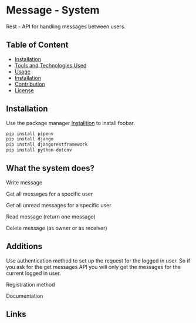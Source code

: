
# Message - System 

Rest - API for handling messages between users.
## Table of Content
* [Installation](#Installation)
* [Tools and Technologies Used](#Tools%20and%20Technologies%20Used)
* [Usage](#usage)
* [Installation](#installation)
* [Contribution](#contribution)
* [License](#license)

## Installation

Use the package manager [Installtion](https://github.com/BoazBitt/Message-System/blob/master/Installations.txt) to install foobar.

```bash
pip install pipenv
pip install django
pip install djangorestframework
pip install python-dotenv

```

## What the system does?

Write message

Get all messages for a specific user

Get all unread messages for a specific user

Read message (return one message)

Delete message (as owner or as receiver)

## Additions
 Use authentication method to set up the request for the logged in user. So if you ask for the get messages API you will only get the messages for the current logged in user.

Registration method

Documentation 






## Links
